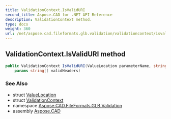 ```yaml
---
title: ValidationContext.IsValidURI
second_title: Aspose.CAD for .NET API Reference
description: ValidationContext method. 
type: docs
weight: 360
url: /net/aspose.cad.fileformats.glb.validation/validationcontext/isvaliduri/
---
```

## ValidationContext.IsValidURI method

```csharp
public ValidationContext IsValidURI(ValueLocation parameterName, string gltfURI, 
    params string[] validHeaders)
```

### See Also

* struct [ValueLocation](../../valuelocation/)
* struct [ValidationContext](../)
* namespace [Aspose.CAD.FileFormats.GLB.Validation](../../validationcontext/)
* assembly [Aspose.CAD](../../../)


